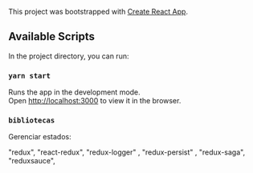 This project was bootstrapped with [Create React App](https://github.com/facebook/create-react-app).

## Available Scripts

In the project directory, you can run:

### `yarn start`

Runs the app in the development mode.<br />
Open [http://localhost:3000](http://localhost:3000) to view it in the browser.

### `bibliotecas`

Gerenciar estados: <br />

  <p> 
    "redux",
    "react-redux",
    "redux-logger" ,
    "redux-persist" ,
    "redux-saga",
    "reduxsauce",
  
  </p>
